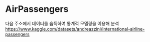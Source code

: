 # AirPassengers
다음 주소에서 데이터를 습득하여 통계적 모델링을 이용해 분석
https://www.kaggle.com/datasets/andreazzini/international-airline-passengers
